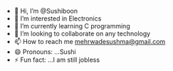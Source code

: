 - 👋 Hi, I’m @Sushiboon
- 👀 I’m interested in Electronics 
- 🌱 I’m currently learning C programming 
- 💞️ I’m looking to collaborate on any technology 
- 📫 How to reach me mehrwadesushma@gmail.com
- 😄 Pronouns: ...Sushi
- ⚡ Fun fact: ...I am still jobless

<!---
Sushiboon/Sushiboon is a ✨ special ✨ repository because its `README.md` (this file) appears on your GitHub profile.
You can click the Preview link to take a look at your changes.
--->
